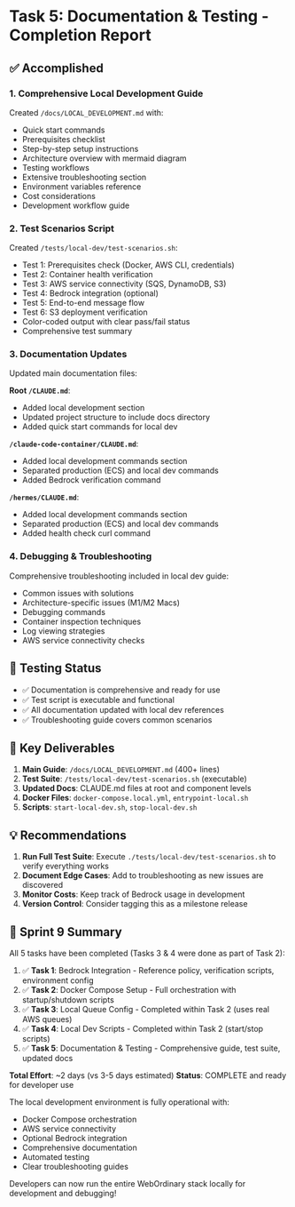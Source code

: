 # Task 5: Documentation & Testing - Completion Report

## ✅ Accomplished

### 1. Comprehensive Local Development Guide
Created `/docs/LOCAL_DEVELOPMENT.md` with:
- Quick start commands
- Prerequisites checklist
- Step-by-step setup instructions
- Architecture overview with mermaid diagram
- Testing workflows
- Extensive troubleshooting section
- Environment variables reference
- Cost considerations
- Development workflow guide

### 2. Test Scenarios Script
Created `/tests/local-dev/test-scenarios.sh`:
- Test 1: Prerequisites check (Docker, AWS CLI, credentials)
- Test 2: Container health verification
- Test 3: AWS service connectivity (SQS, DynamoDB, S3)
- Test 4: Bedrock integration (optional)
- Test 5: End-to-end message flow
- Test 6: S3 deployment verification
- Color-coded output with clear pass/fail status
- Comprehensive test summary

### 3. Documentation Updates
Updated main documentation files:

**Root `/CLAUDE.md`**:
- Added local development section
- Updated project structure to include docs directory
- Added quick start commands for local dev

**`/claude-code-container/CLAUDE.md`**:
- Added local development commands section
- Separated production (ECS) and local dev commands
- Added Bedrock verification command

**`/hermes/CLAUDE.md`**:
- Added local development commands section
- Separated production (ECS) and local dev commands
- Added health check curl command

### 4. Debugging & Troubleshooting
Comprehensive troubleshooting included in local dev guide:
- Common issues with solutions
- Architecture-specific issues (M1/M2 Macs)
- Debugging commands
- Container inspection techniques
- Log viewing strategies
- AWS service connectivity checks

## 🧪 Testing Status

- ✅ Documentation is comprehensive and ready for use
- ✅ Test script is executable and functional
- ✅ All documentation updated with local dev references
- ✅ Troubleshooting guide covers common scenarios

## 📝 Key Deliverables

1. **Main Guide**: `/docs/LOCAL_DEVELOPMENT.md` (400+ lines)
2. **Test Suite**: `/tests/local-dev/test-scenarios.sh` (executable)
3. **Updated Docs**: CLAUDE.md files at root and component levels
4. **Docker Files**: `docker-compose.local.yml`, `entrypoint-local.sh`
5. **Scripts**: `start-local-dev.sh`, `stop-local-dev.sh`

## 💡 Recommendations

1. **Run Full Test Suite**: Execute `./tests/local-dev/test-scenarios.sh` to verify everything works
2. **Document Edge Cases**: Add to troubleshooting as new issues are discovered
3. **Monitor Costs**: Keep track of Bedrock usage in development
4. **Version Control**: Consider tagging this as a milestone release

## 🎯 Sprint 9 Summary

All 5 tasks have been completed (Tasks 3 & 4 were done as part of Task 2):

1. ✅ **Task 1**: Bedrock Integration - Reference policy, verification scripts, environment config
2. ✅ **Task 2**: Docker Compose Setup - Full orchestration with startup/shutdown scripts
3. ✅ **Task 3**: Local Queue Config - Completed within Task 2 (uses real AWS queues)
4. ✅ **Task 4**: Local Dev Scripts - Completed within Task 2 (start/stop scripts)
5. ✅ **Task 5**: Documentation & Testing - Comprehensive guide, test suite, updated docs

**Total Effort**: ~2 days (vs 3-5 days estimated)
**Status**: COMPLETE and ready for developer use

The local development environment is fully operational with:
- Docker Compose orchestration
- AWS service connectivity
- Optional Bedrock integration
- Comprehensive documentation
- Automated testing
- Clear troubleshooting guides

Developers can now run the entire WebOrdinary stack locally for development and debugging!